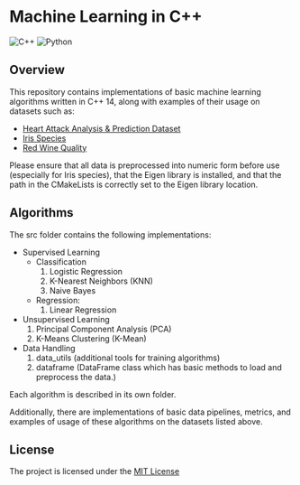 # Machine Learning in C++
![C++](https://img.shields.io/badge/c++14-%2300599C.svg?style=for-the-badge&logo=c%2B%2B&logoColor=white)
![Python](https://img.shields.io/badge/python-3670A0?style=for-the-badge&logo=python&logoColor=ffdd54)

## Overview
This repository contains implementations of basic machine learning algorithms written in C++ 14, along with examples of their usage on datasets such as:

- [Heart Attack Analysis & Prediction Dataset](https://www.kaggle.com/datasets/rashikrahmanpritom/heart-attack-analysis-prediction-dataset)
- [Iris Species](https://www.kaggle.com/datasets/uciml/iris)
- [Red Wine Quality](https://www.kaggle.com/datasets/uciml/red-wine-quality-cortez-et-al-2009)

Please ensure that all data is preprocessed into numeric form before use (especially for Iris species), that the Eigen library is installed, and that the path in the CMakeLists is correctly set to the Eigen library location.

## Algorithms
The src folder contains the following implementations: 
- Supervised Learning
   - Classification
      1. Logistic Regression
      2. K-Nearest Neighbors (KNN)
      3. Naive Bayes
   - Regression:
      1. Linear Regression
- Unsupervised Learning
   1. Principal Component Analysis (PCA)
   2. K-Means Clustering (K-Mean)
- Data Handling
   1. data_utils (additional tools for training algorithms)
   2. dataframe (DataFrame class which has basic methods to load and preprocess the data.)

Each algorithm is described in its own folder.

Additionally, there are implementations of basic data pipelines, metrics, and examples of usage of these algorithms on the datasets listed above.


## License
The project is licensed under the [MIT License](LICENSE)